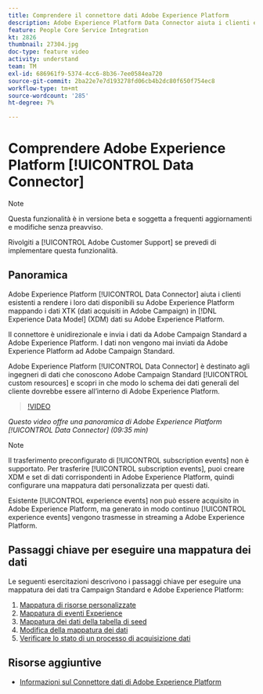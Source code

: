 ```yaml
---
title: Comprendere il connettore dati Adobe Experience Platform
description: Adobe Experience Platform Data Connector aiuta i clienti esistenti a rendere i loro dati disponibili su Adobe Experience Platform mappando i dati XTK (dati acquisiti in Campaign) su Experience Data Model (XDM) su Adobe Experience Platform.
feature: People Core Service Integration
kt: 2826
thumbnail: 27304.jpg
doc-type: feature video
activity: understand
team: TM
exl-id: 686961f9-5374-4cc6-8b36-7ee0584ea720
source-git-commit: 2ba22e7e7d193278fd06cb4b2dc80f650f754ec8
workflow-type: tm+mt
source-wordcount: '285'
ht-degree: 7%

---
```


# Comprendere Adobe Experience Platform [!UICONTROL Data Connector]

>[!NOTE]
>
>Questa funzionalità è in versione beta e soggetta a frequenti aggiornamenti e modifiche senza preavviso.
>
>Rivolgiti a [!UICONTROL Adobe Customer Support] se prevedi di implementare questa funzionalità.

## Panoramica

Adobe Experience Platform [!UICONTROL Data Connector] aiuta i clienti esistenti a rendere i loro dati disponibili su Adobe Experience Platform mappando i dati XTK (dati acquisiti in Adobe Campaign) in [!DNL Experience Data Model] (XDM) dati su Adobe Experience Platform.

Il connettore è unidirezionale e invia i dati da Adobe Campaign Standard a Adobe Experience Platform. I dati non vengono mai inviati da Adobe Experience Platform ad Adobe Campaign Standard.

Adobe Experience Platform [!UICONTROL Data Connector] è destinato agli ingegneri di dati che conoscono Adobe Campaign Standard [!UICONTROL custom resources] e scopri in che modo lo schema dei dati generali del cliente dovrebbe essere all’interno di Adobe Experience Platform.

>[!VIDEO](https://video.tv.adobe.com/v/27304?quality=12)

*Questo video offre una panoramica di Adobe Experience Platform [!UICONTROL Data Connector] (09:35 min)*

>[!NOTE]
>
>Il trasferimento preconfigurato di [!UICONTROL subscription events] non è supportato. Per trasferire [!UICONTROL subscription events], puoi creare XDM e set di dati corrispondenti in Adobe Experience Platform, quindi configurare una mappatura dati personalizzata per questi dati.
>
>Esistente [!UICONTROL experience events] non può essere acquisito in Adobe Experience Platform, ma generato in modo continuo [!UICONTROL experience events] vengono trasmesse in streaming a Adobe Experience Platform.

## Passaggi chiave per eseguire una mappatura dei dati

Le seguenti esercitazioni descrivono i passaggi chiave per eseguire una mappatura dei dati tra Campaign Standard e Adobe Experience Platform:

1. [Mappatura di risorse personalizzate](/help/administrating/adobe-experience-platform-data-connector/mapping-custom-resources.md)
2. [Mappatura di eventi Experience](/help/administrating/adobe-experience-platform-data-connector/mapping-experience-events.md)
3. [Mappatura dei dati della tabella di seed](/help/administrating/adobe-experience-platform-data-connector/mapping-seed-table-data.md)
4. [Modifica della mappatura dei dati](/help/administrating/adobe-experience-platform-data-connector/modifying-data-mapping.md)
5. [Verificare lo stato di un processo di acquisizione dati](/help/administrating/adobe-experience-platform-data-connector/checking-status-of-data-ingestion-jobs.md)

## Risorse aggiuntive

* [Informazioni sul Connettore dati di Adobe Experience Platform](https://experienceleague.adobe.com/docs/campaign-standard/using/integrating-with-adobe-cloud/adobe-experience-platform/data-connector/aep-about-data-connector.html)

